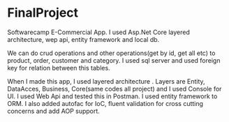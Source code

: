# FinalProject
Softwarecamp E-Commercial App. I used Asp.Net Core layered architecture, wep api, entity framework and local db.

We can do crud operations and other operations(get by id, get all etc) to product, order, customer and category. I used sql server and used foreign key for relation between this tables.

When I made this app, I used layered architecture . Layers are Entity, DataAcces, Business, Core(same codes all project) and I used Console for UI. I used Web Api and tested this in Postman.
I used entity framework to ORM.
I also added autofac for IoC, fluent validation for cross cutting concerns and add AOP support.

